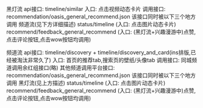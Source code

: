 黑灯流
api接口: timeline/similar
入口: 点击视频动态卡片 
调用接口: recommendation/oasis_general_recommend.json
    该接口同时被以下三个地方调用
        频道流(见下方详细描述)
        status/timeline (入口: 点击图片动态卡片)
        recommend/feedback_general_recommend (入口: (黑灯流+兴趣漫游中)点赞,点击评论按钮,点击wow按钮均调用)


频道流
api接口: timeline/discovery + timeline/discovery_and_card(ins排版,已经被淘汰非常久了)
入口: 首页的推荐tab,搜索页的壁纸/头像tab
调用接口: 
    同城频道调用余红组接口(略)
    其他频道调用平台接口: recommendation/oasis_general_recommend.json
        该接口同时被以下三个地方调用
            黑灯流(见上方描述)
            status/timeline (入口: 点击图片动态卡片)
            recommend/feedback_general_recommend (入口: (黑灯流+兴趣漫游中)点赞,点击评论按钮,点击wow按钮均调用)
